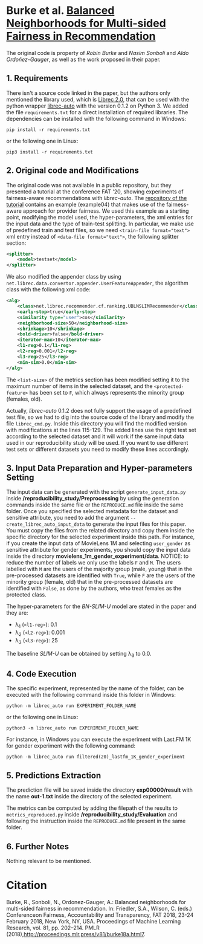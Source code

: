 # Burke et al. [Balanced Neighborhoods for Multi-sided Fairness in Recommendation](https://proceedings.mlr.press/v81/burke18a.html)
The original code is property of *Robin Burke* and *Nasim Sonboli* and *Aldo Ordo&ntilde;ez-Gauger*, as well as the work proposed in their paper.

## 1. Requirements
There isn't a source code linked in the paper, but the authors only mentioned the library used, which is [Librec 2.0](https://github.com/that-recsys-lab/librec/tree/2.0.0), that can be used with
the python wrapper [librec-auto](https://github.com/that-recsys-lab/librec-auto) with the version 0.1.2 on Python 3.
We added the file `requirements.txt` for a direct installation of required libraries. The dependencies can be installed with the following command in Windows:
```shell script
pip install -r requirements.txt
```
or the following one in Linux:
```shell script
pip3 install -r requirements.txt
```

## 2. Original code and Modifications
The original code was not available in a public repository, but they presented a tutorial at the conference FAT '20, showing experiments of fairness-aware
recommendations with *librec-auto*. The [repository of the tutorial](https://github.com/that-recsys-lab/librec-auto-tutorial) contains an example (example04) that makes use
of the fairness-aware approach for provider fairness. We used this example as a starting point, modifying the model used, the hyper-parameters, the xml entries
for the input data and the type of train-test splitting.
In particular, we make use of predefined train and test files, so we need `<train-file format="text">` xml entry instead of `<data-file format="text">`,
the following splitter section:
```xml
<splitter>
	<model>testset</model>
</splitter>
```
We also modified the appender class by using `net.librec.data.convertor.appender.UserFeatureAppender`, the algorithm class with the following xml code:
```xml
<alg>
	<class>net.librec.recommender.cf.ranking.UBLNSLIMRecommender</class>
	<early-stop>true</early-stop>
	<similarity type="user">cos</similarity>
	<neighborhood-size>50</neighborhood-size>
	<shrinkage>10</shrinkage>
	<bold-driver>false</bold-driver>
	<iterator-max>10</iterator-max>
	<l1-reg>0.1</l1-reg>
	<l2-reg>0.001</l2-reg>
	<l3-reg>25</l3-reg>
	<min-sim>0.0</min-sim>
</alg>
```
The `<list-size>` of the metrics section has been modified setting it to the maximum number of items in the selected dataset, and the `<protected-feature>`
has been set to `F`, which always represents the minority group (females, old).

Actually, *librec-auto* 0.1.2 does not fully support the usage of a predefined test file, so we had to dig into the source code of the library and modify
the file `librec_cmd.py`. Inside this directory you will find the modified version with modifications at the lines 115\-129. The added lines use the right
test set according to the selected dataset and it will work if the same input data used in our reproducibility study will be used. If you want to use
different test sets or different datasets you need to modify these lines accordingly.

## 3. Input Data Preparation and Hyper-parameters Setting
The input data can be generated with the script `generate_input_data.py` inside **/reproducibility_study/Preprocessing** by using the generation commands
inside the same file or the `REPRODUCE.md` file inside the same folder. Once you specified the selected metadata for the dataset and sensitive attribute,
you need to add the argument `--create_librec_auto_input_data` to generate the input files for this paper. You must copy the files from the
related directory and copy them inside the specific directory for the selected experiment inside this path. For instance, if you create the input data
of MovieLens 1M and selecting `user_gender` as sensitive attribute for gender experiments, you should copy the input data inside the directory **movielens_1m_gender_experiment/data**.
NOTICE: to reduce the number of labels we only use the labels `F` and `M`. The users labelled with `M` are the users of the majority group (male, young)
that in the pre-processed datasets are identified with `True`, while `F` are the users of the minority group (female, old) that in the pre-processed datasets
are identified with `False`, as done by the authors, who treat females as the protected class.

The hyper-parameters for the *BN-SLIM-U* model are stated in the paper and they are:
- &#955;<sub>1</sub> (`<l1-reg>`): 0.1
- &#955;<sub>2</sub> (`<l2-reg>`): 0.001
- &#955;<sub>3</sub> (`<l3-reg>`): 25

The baseline *SLIM-U* can be obtained by setting &#955;<sub>3</sub> to 0.0.

## 4. Code Execution
The specific experiment, represented by the name of the folder, can be executed with the following command inside this folder in Windows:
```shell script
python -m librec_auto run EXPERIMENT_FOLDER_NAME
```
or the following one in Linux:
```shell script
python3 -m librec_auto run EXPERIMENT_FOLDER_NAME
```
For instance, in Windows you can execute the experiment with Last.FM 1K for gender experiment with the following command:
```shell script
python -m librec_auto run filtered(20)_lastfm_1K_gender_experiment
```

## 5. Predictions Extraction
The prediction file will be saved inside the directory **exp00000/result** with the name **out-1.txt** inside the directory of the selected experiment.

The metrics can be computed by adding the filepath of the results to `metrics_reproduced.py` inside **/reproducibility_study/Evaluation** and following
the instruction inside the `REPRODUCE.md` file present in the same folder.

## 6. Further Notes
Nothing relevant to be mentioned.

# Citation
Burke, R., Sonboli, N., Ordonez-Gauger, A.: Balanced neighborhoods for multi-sided fairness in recommendation. In: Friedler, S.A., Wilson, C. 
(eds.) Conferenceon Fairness, Accountability and Transparency, FAT 2018, 23-24 February 2018, New York, NY, USA. Proceedings of Machine 
Learning Research, vol. 81, pp. 202–214. PMLR (2018),http://proceedings.mlr.press/v81/burke18a.html7.
